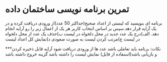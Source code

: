 # تمرین برنامه نویسی ساختمان داده
برنامه ای بنویسید که لیستی از اعداد صحیح(حداکثر 50 عدد)از ورودی دریافت کرده و در یک آرایه قرار دهد.سپس بر اساس انتخاب کاربر هر یک از اعمال زیر را رو آرایه انجام دهد.
الف)درج یک عدد جدید در محل دلخواه در لیست
ب)حذف یک عدد از محل دلخواه در لیست
ج)مرتب کردن لیست به صورت صعودی
د)نمایش کل اعداد لیست

***نکات:
برنامه باید تعاملی باشد
عدد ها از ورودی دریافت شود
آرایه قابل ذخیره کردن و بازیابی باشد(استفاده از فایل)
نمایش لیست را داشته باشد
گزینه خروج داشته باشد
